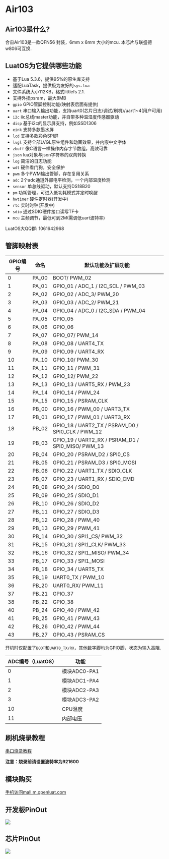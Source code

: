 # Air103

## Air103是什么?

合宙Air103是一款QFN56 封装，6mm x 6mm 大小的mcu. 本芯片与联盛德w806可互换.

## LuatOS为它提供哪些功能

* 基于Lua 5.3.6，提供95%的原生库支持
* 适配LuaTask，提供极为友好的`sys.lua`
* 文件系统大小112KB，格式littlefs 2.1.
* 支持外挂psram，最大8MB
* `gpio` GPIO管脚控制功能(映射表后面有提供)
* `uart` 串口输入输出功能，支持uart0(芯片日志/调试/刷机)/uart1~4(用户可用)
* `i2c` iic总线master功能，并自带多种温湿度传感器驱动
* `disp` 基于i2c的显示屏支持，例如SSD1306
* `eink` 支持多款墨水屏
* `lcd` 支持多款彩色SPI屏
* `lvgl` 支持全部LVGL原生组件和动画效果，并内嵌中文字体
* `zbuff` 像C语言一样操作内存字节数组，高效可靠
* `json` lua对象与json字符串的双向转换
* `log` 简洁的日志功能
* `wdt` 硬件看门狗，安全保护
* `pwm` 多个PWM输出管脚，存在复用关系
* `adc` 2个adc通道外部电平检测，一个内部温度检测
* `sensor` 单总线驱动，默认支持DS18B20
* `pm` 功耗管理，可进入低功耗模式并定时唤醒
* `hwtimer` 硬件定时器(开发中)
* `rtc` 实时时钟(开发中)
* `sdio` 通过SDIO硬件接口读写TF卡
* `mcu` 主频调节，最低可到2M(需调低uart波特率)

LuatOS大QQ群: 1061642968

## 管脚映射表

| GPIO编号 | 命名 | 默认功能及扩展功能     |
| -------- | ---- | ---------------------- |
| 0| PA_00  | BOOT/ PWM_02 |
| 1|PA_01|GPIO_01 / ADC_1 / I2C_SCL / PWM_03|
| 2|PA_02|GPIO_02 / ADC_3/ PWM_20|
| 3|PA_03|GPIO_03 / ADC_2/ PWM_21|
| 4|PA_04|GPIO_04 / ADC_0 / I2C_SDA / PWM_04|
| 5|PA_05|GPIO_05|
| 6|PA_06|GPIO_06|
| 7|PA_07|GPIO_07/ PWM_14|
| 8|PA_08|GPIO_08 / UART4_TX|
| 9|PA_09|GPIO_09 / UART4_RX|
|10|PA_10|GPIO_10/ PWM_30|
|11|PA_11|GPIO_11 / PWM_31|
|12|PA_12|GPIO_12/ PWM_22|
|13|PA_13|GPIO_13  / UART5_RX / PWM_23|
|14|PA_14|GPIO_14 / PWM_24|
|15|PA_15|GPIO_15 / PSRAM_CLK|
|16|PB_00|GPIO_16 / PWM_00 / UART3_TX|
|17|PB_01|GPIO_17 / PWM_01 / UART3_RX|
|18|PB_02|GPIO_18  / UART2_TX / PSRAM_D0 / SPI0_CLK / PWM_12|
|19|PB_03|GPIO_19 / UART2_RX / PSRAM_D1 / SPI0_MISO/ PWM_13|
|20|PB_04|GPIO_20 / PSRAM_D2 / SPI0_CS|
|21|PB_05|GPIO_21 / PSRAM_D3 / SPI0_MOSI|
|22|PB_06|GPIO_22 / UART1_TX / SDIO_CLK|
|23|PB_07|GPIO_23 / UART1_RX / SDIO_CMD|
|24|PB_08|GPIO_24 / SDIO_D0|
|25|PB_09|GPIO_25 / SDIO_D1|
|26|PB_10|GPIO_26 / SDIO_D2|
|27|PB_11|GPIO_27 / SDIO_D3|
|28|PB_12|GPIO_28 / PWM_40|
|29|PB_13|GPIO_29 / PWM_41|
|30|PB_14|GPIO_30  / SPI1_CS/ PWM_32|
|31|PB_15|GPIO_31 / SPI1_CLK/ PWM_33|
|32|PB_16|GPIO_32  / SPI1_MISO/ PWM_34|
|33|PB_17|GPIO_33 / SPI1_MOSI|
|34|PB_18|GPIO_34 / UART5_TX|
|35|PB_19|UART0_TX / PWM_10|
|36|PB_20|UART0_RX/ PWM_11|
|37|PB_21|GPIO_37|
|38|PB_22|GPIO_38|
|40|PB_24|GPIO_40 / PWM_42|
|41|PB_25|GPIO_41 / PWM_43|
|42|PB_26|GPIO_42 / PWM_44|
|43|PB_27|GPIO_43 / PSRAM_CS|

开机时仅配置了`BOOT`和`UART0_TX/RX`，其他数字脚均为GPIO脚，状态为输入高阻.

| ADC编号（LuatOS） | 功能         |
| ----------------- | ------------ |
| 0                 | 模块ADC0-PA1 |
| 1                 | 模块ADC1-PA4 |
| 2                 | 模块ADC2-PA3 |
| 3                 | 模块ADC3-PA2 |
| 10                | CPU温度      |
| 11                | 内部电压     |

## 刷机烧录教程

[串口烧录教程](flash.html#id2)

**注意：烧录前请设置波特率为921600**

## 模块购买

[手机访问mall.m.openluat.com](https://mall.m.openluat.com)

## 开发板PinOut

![](img/air103_evb_pinout.png)

## 芯片PinOut

![](img/air103_chip_pinout.png)

